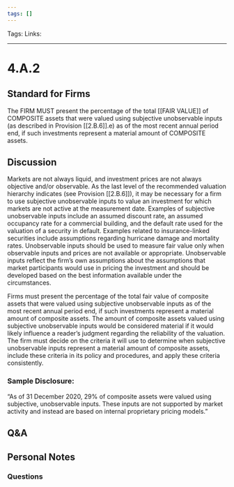 ```yaml
---
tags: []
---
```

Tags: 
Links: 
___
# 4.A.2
## Standard for Firms
The FIRM MUST present the percentage of the total [[FAIR VALUE]] of COMPOSITE assets that were valued using subjective unobservable inputs (as described in Provision [[2.B.6]].e) as of the most recent annual period end, if such investments represent a material amount of COMPOSITE assets.
## Discussion
Markets are not always liquid, and investment prices are not always objective and/or observable. As the last level of the recommended valuation hierarchy indicates (see Provision [[2.B.6]]), it may be necessary for a firm to use subjective unobservable inputs to value an investment for which markets are not active at the measurement date. Examples of subjective unobservable inputs include an assumed discount rate, an assumed occupancy rate for a commercial building, and the default rate used for the valuation of a security in default. Examples related to insurance-linked securities include assumptions regarding hurricane damage and mortality rates. Unobservable inputs should be used to measure fair value only when observable inputs and prices are not available or appropriate. Unobservable inputs reflect the firm’s own assumptions about the assumptions that market participants would use in pricing the investment and should be developed based on the best information available under the circumstances.

Firms must present the percentage of the total fair value of composite assets that were valued using subjective unobservable inputs as of the most recent annual period end, if such investments represent a material amount of composite assets. The amount of composite assets valued using subjective unobservable inputs would be considered material if it would likely influence a reader’s judgment regarding the reliability of the valuation. The firm must decide on the criteria it will use to determine when subjective unobservable inputs represent a material amount of composite assets, include these criteria in its policy and procedures, and apply these criteria consistently.
### Sample Disclosure:
“As of 31 December 2020, 29% of composite assets were valued using subjective, unobservable inputs. These inputs are not supported by market activity and instead are based on internal proprietary pricing models.”
## Q&A

## Personal Notes

### Questions
